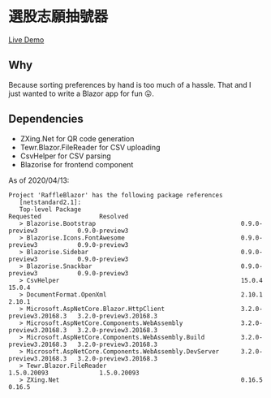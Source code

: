 # 選股志願抽號器

[Live Demo](https://vote.stillu.cc)

## Why

Because sorting preferences by hand is too much of a hassle. That and I just wanted to write a Blazor app for fun 😛.

## Dependencies

- ZXing.Net for QR code generation
- Tewr.Blazor.FileReader for CSV uploading
- CsvHelper for CSV parsing
- Blazorise for frontend component

As of 2020/04/13:
```
Project 'RaffleBlazor' has the following package references
   [netstandard2.1]:
   Top-level Package                                            Requested                Resolved
   > Blazorise.Bootstrap                                        0.9.0-preview3           0.9.0-preview3
   > Blazorise.Icons.FontAwesome                                0.9.0-preview3           0.9.0-preview3
   > Blazorise.Sidebar                                          0.9.0-preview3           0.9.0-preview3
   > Blazorise.Snackbar                                         0.9.0-preview3           0.9.0-preview3
   > CsvHelper                                                  15.0.4                   15.0.4
   > DocumentFormat.OpenXml                                     2.10.1                   2.10.1
   > Microsoft.AspNetCore.Blazor.HttpClient                     3.2.0-preview3.20168.3   3.2.0-preview3.20168.3
   > Microsoft.AspNetCore.Components.WebAssembly                3.2.0-preview3.20168.3   3.2.0-preview3.20168.3
   > Microsoft.AspNetCore.Components.WebAssembly.Build          3.2.0-preview3.20168.3   3.2.0-preview3.20168.3
   > Microsoft.AspNetCore.Components.WebAssembly.DevServer      3.2.0-preview3.20168.3   3.2.0-preview3.20168.3
   > Tewr.Blazor.FileReader                                     1.5.0.20093              1.5.0.20093
   > ZXing.Net                                                  0.16.5                   0.16.5
```
